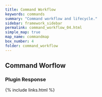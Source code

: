 ```yaml
---
title: Command Workflow
keywords: commands
summary: "Command workflow and lifecycle."
sidebar: framework_sidebar
permalink: command_workflow_04.html
simple_map: true
map_name: commandmap
box_number: 4
folder: command_workflow
---
```


## Command Worflow

### Plugin Response


{% include links.html %}
